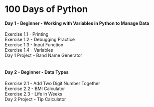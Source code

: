 # 100 Days of Python <br />

<h4>Day 1 - Beginner - Working with Variables in Python to Manage Data </h4>
Exercise 1.1 - Printing <br />
Exercise 1.2 - Debugging Practice <br />
Exercise 1.3 - Input Function <br />
Exercise 1.4 - Variables <br />
Day 1 Project - Band Name Generator <br />
<br />

<h4>Day 2 - Beginner - Data Types </h4>
Exercise 2.1 - Add Two Digit Number Together<br />
Exercise 2.2 - BMI Calculator<br />
Exercise 2.3 - Life in Weeks<br />
Day 2 Project - Tip Calculator<br />
<br />


